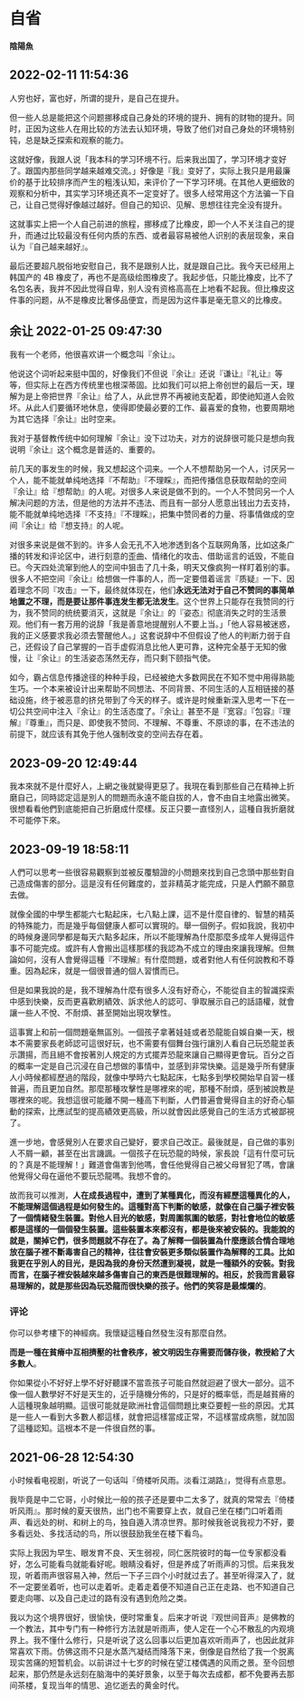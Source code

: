 # 自省

#### 陰陽魚

## 2022-02-11 11:54:36

人穷也好，富也好，所谓的提升，是自己在提升。

但一些人总是能把这个问题挪移成自己身处的环境的提升、拥有的财物的提升。同时，正因为这些人在用比较的方法去认知环境，导致了他们对自己身处的环境特别钝，总是缺乏探索和观察的能力。

这就好像，我跟人说「我本科的学习环境不行。后来我出国了，学习环境才变好了。跟国内那些同学越来越难交流。」好像是『我』变好了，实际上我只是用最廉价的基于比较排序而产生的粗浅认知，来评价了一下学习环境。在其他人更细致的观察和分析中，其实学习环境还真不一定变好了。很多人经常用这个方法骗一下自己，让自己觉得好像越过越好。但自己的知识、见解、思想往往完全没有提升。

这就事实上把一个人自己前进的旅程，挪移成了比橡皮，即一个人不关注自己的提升，而通过比较最没有任何内质的东西、或者最容易被他人识别的表层现象，来自认为『自己越来越好』。

最后还要超凡脱俗地安慰自己，我不是跟别人比，就是跟自己比。我今天已经用上韩国产的 4B 橡皮了，再也不是高级绘图橡皮了。我起步低，只能比橡皮，比不了名包名表，我并不因此觉得自卑，别人没有资格高高在上地看不起我。但比橡皮这件事的问题，从不是橡皮比奢侈品便宜，而是因为这件事是毫无意义的比橡皮。

## 余让 2022-01-25 09:47:30

我有一个老师，他很喜欢讲一个概念叫『余让』。

他说这个词听起来挺中国的，好像我们不但说『余让』还说『谦让』『礼让』等等，但实际上在西方传统里也根深蒂固。比如我们可以把上帝创世的最后一天，理解为是上帝把世界『余让』给了人，从此世界不再被祂支配着，即使祂知道人会败坏。从此人们要循环地休息，使得即使最必要的工作、最喜爱的食物，也要周期地为其它选择『余让』出时空来。

我对于基督教传统中如何理解『余让』没下过功夫，对方的说辞很可能只是想向我说明『余让』这个概念是普适的、重要的。

前几天的事发生的时候，我又想起这个词来。一个人不想帮助另一个人，讨厌另一个人，能不能就单纯地选择『不帮助』『不理睬』，而把传播信息获取帮助的空间『余让』给『想帮助』的人呢。对很多人来说是做不到的。一个人不赞同另一个人解决问题的方法，但是他的方法并不违法、而且有一部分人愿意出钱出力去支持，能不能就单纯地选择『不支持』『不理睬』，把集中赞同者的力量、将事情做成的空间『余让』给『想支持』的人呢。

对很多来说是做不到的。许多人会无孔不入地渗透到各个互联网角落，比如这条广播的转发和评论区中，进行刻意的歪曲、情绪化的攻击、借助谣言的诋毁，不能自已。今天四处流窜到他人的空间中狙击了几十条，明天又像疯狗一样盯着别的事。很多人不把空间『余让』给想做一件事的人，而一定要借着谣言『质疑』一下、因着理念不同『攻击』一下，最终就体现在，他们**永远无法对于自己不赞同的事简单地置之不理，而是要让那件事连发生都无法发生**。这个世界上只能存在我赞同的行为，我不赞同的统统要消灭，这就是『余让』的『姿态』彻底消失之时的生活景观。他们有一套万用的说辞「我是善意地提醒别人不要上当。」「他人容易被迷惑，我的正义感要求我必须去警醒他人。」这套说辞中不但假设了他人的判断力弱于自己，还假设了自己掌握的一百手虚假消息比他人更可靠，这种完全基于无知的傲慢，让『余让』的生活姿态荡然无存，而只剩下颐指气使。

如今，霸占信息传播途径的种种手段，已经被绝大多数网民在不知不觉中用得熟能生巧。一个本来被设计出来帮助不同想法、不同背景、不同生活的人互相链接的基础设施，终于被恶意的挤兑带到了今天的样子。或许是时候重新深入思考一下在一切公共空间中注入『余让』的生活态度了。『余让』甚至不是『宽容』『包容』『理解』『尊重』，而只是、即使我不赞同、不理解、不尊重、不原谅的事，在不违法的前提下，就应该有其免于他人强制改变的空间去存在着。

## 2023-09-20 12:49:44

我本來就不是什麼好人，上網之後就變得更惡了。我現在看到那些自己在精神上折磨自己，同時認定這是別人的問題而永遠不能自拔的人，會不由自主地露出微笑。很想看看他們到底能把自己折磨成什麼樣。反正只要一直怪別人，這種自我折磨就不可能停下來。

## 2023-09-19 18:58:11 

人們可以思考一些很容易觀察到並被反覆驗證的小問題來找到自己念頭中那些對自己造成傷害的部分。這是沒有任何難度的，並非精英才能完成，只是人們願不願意去做。

就像全國的中學生都能六七點起床，七八點上課，這不是什麼自律的、智慧的精英的特殊能力，而是幾乎每個健康人都可以實現的。舉一個例子。假如我說，我初中的時候身邊同學都是每天六點多起床，所以不能理解為什麼那麼多成年人覺得這件事不可能完成。或許有人會搬出這樣那樣的我認為不成立的理由來讓我理解。但無論如何，沒有人會覺得這種『不理解』有什麼問題，或者對他人有任何說教和不尊重。因為起床，就是一個很普通的個人習慣而已。

但是如果我說的是，我不理解為什麼有很多人沒有好奇心，不能從自主的智識探索中感到快樂，反而更喜歡刷績效、訴求他人的認可、爭取展示自己的話語權，就會讓一些人不悅、不耐煩、甚至開始出現攻擊性。

這事實上和前一個問題毫無區別。一個孩子拿著娃娃或者恐龍能自娛自樂一天，根本不需要家長老師認可這很好玩，也不需要有個舞台強行讓別人看自己玩恐龍並表示讚揚，而且絕不會按著別人規定的方式擺弄恐龍來讓自己顯得更會玩。百分之百的概率一定是自己沉浸在自己想做的事情中，並感到非常快樂。這是幾乎所有健康人小時候都經歷過的階段，就像中學時六七點起床，七點多到學校開始早自習一樣普遍，而且更加自然。那麼那種攻擊性是哪裡來的呢，那種不耐煩，感到被說教是哪裡來的呢。我想這很可能離不開一種高下判斷，人們普遍會覺得自主的好奇心驅動的探索，比應試型的提高績效更高級，所以就會因此感覺自己的生活方式被鄙視了。

進一步地，會感覺別人在要求自己變好，要求自己改正。最後就是，自己做的事別人不屑一顧，甚至在出言譏諷。一個孩子在玩恐龍的時候，家長說「這有什麼可玩的？真是不能理解！」難道會傷害到他嗎，會任他覺得自己被父母冒犯了嗎，會讓他覺得父母在逼他不要玩恐龍嗎。我想不會的。

故而我可以推測，**人在成長過程中，遭到了某種異化，而沒有經歷這種異化的人，不能理解這個過程是如何發生的。這種對高下判斷的敏感，就像在自己腦子裡安裝了一個情緒發生裝置。對他人目光的敏感，對周圍氛圍的敏感，對社會地位的敏感都是這樣的一個個發生裝置。這些裝置本來都沒有，都是後來被安裝的。我能說的就是，關掉它們，很多問題就不存在了。為了解釋一個裝置為什麼應該合情合理地放在腦子裡不斷毒害自己的精神，往往會安裝更多類似裝置作為解釋的工具。比如我更在乎別人的目光，是因為我的身份天然遭到凝視，就是一種額外的安裝。對我而言，在腦子裡安裝越來越多傷害自己的東西是很難理解的。相反，於我而言最容易理解的，就是那些因為玩恐龍而很快樂的孩子。他們的笑容是最燦爛的**。

### 评论

你可以參考樓下的神經病。我懷疑這種自然發生沒有那麼自然。

**而是一種在貧瘠中互相擠壓的社會秩序，被文明因生存需要而儲存後，教授給了大多數人**。

你如果從小不好好上學不好好聽課不當乖孩子可能自然就迴避了很大一部分。這不像一個人數學好不好是天生的，近乎隨機分佈的，只是好的概率低，而是越貧瘠的人這種現象越明顯。這很可能就是歐洲社會這個問題比東亞要輕一些的原因。尤其是一些人一看到大多數人都這樣，就會把這樣當成正常，不這樣當成病態，就加固了這種認知。這根本不是一件很自然的事。


## 2021-06-28 12:54:30

 小时候看电视剧，听说了一句话叫『倚楼听风雨。淡看江湖路』，觉得有点意思。
 
 我毕竟是中二它哥，小时候比一般的孩子还是要中二太多了，就真的常常去『倚楼听风雨』。那时候的夏天很热，出门也不需要穿上衣，就自己坐在楼门口听着雨声、看远处的树、和树上的鸟，独自遁入清凉世界。那时候我爸说我视力不好，要多看远处、多找活动的鸟，所以很鼓励我坐在楼下看鸟。
 
 实际上我因为早生、眼发育不良、天生弱视，同仁医院彼时的每一位专家都没看好，怎么可能看鸟就能看好呢。眼睛没看好，但是养成了听雨声的习惯。后来我发现，听着雨声很容易入神，然后一下子三四个小时就过去了。甚至听得深入了，就不一定要坐着听，也可以走着听。走着走着便不知道自己正在走路、也不知道自己要走向哪、以及自己走过的路有没有遇到危险之类。
 
 我以为这个境界很好，很愉快，便时常重复。后来才听说『观世间音声』是佛教的一个教法，其中专门有一种修行方法就是听雨声，使人定在一个心不散乱的内观境界上。我不懂什么修行，只是听说了这么回事以后更加喜欢听雨声了，也因此就非常喜欢下雨。仿佛这雨不只是水蒸汽凝结而降落下来，倒像是自然给了我一个脱离现实苦痛的短暂机会。以前讲过十七岁的时候在望江楼偶遇的风雨之景。至今回想起来，那仍然是永远刻在脑海中的美好景象，以至于每次去成都，都不免要再去那间茶楼，复现当年的情思、追忆逝去的黄金时代。